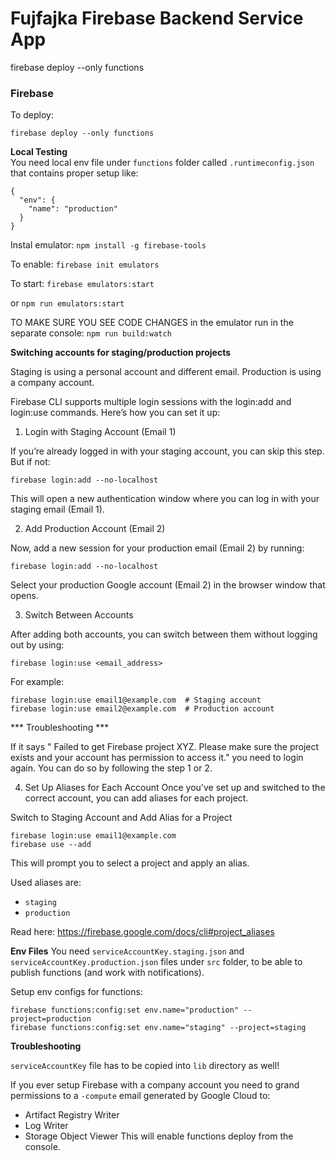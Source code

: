 # Fujfajka Firebase Backend Service App

firebase deploy --only functions

### **Firebase**
To deploy:
```
firebase deploy --only functions
```

**Local Testing** <br />
You need local env file under `functions` folder called `.runtimeconfig.json` that contains proper setup like:

````
{
  "env": {
    "name": "production"
  }
}
````

Instal emulator:
`npm install -g firebase-tools`

To enable:
`firebase init emulators`

To start:
`firebase emulators:start`

or 
`npm run emulators:start `

TO MAKE SURE YOU SEE CODE CHANGES in the emulator run in the separate console:
`npm run build:watch`

**Switching accounts for staging/production projects**

Staging is using a personal account and different email.
Production is using a company account.

Firebase CLI supports multiple login sessions with the login:add and login:use commands. Here’s how you can set it up:

1. Login with Staging Account (Email 1)

If you’re already logged in with your staging account, you can skip this step. But if not:

```
firebase login:add --no-localhost
```
This will open a new authentication window where you can log in with your staging email (Email 1).

2. Add Production Account (Email 2)

Now, add a new session for your production email (Email 2) by running:

```
firebase login:add --no-localhost
```
Select your production Google account (Email 2) in the browser window that opens.

3. Switch Between Accounts

After adding both accounts, you can switch between them without logging out by using:

```
firebase login:use <email_address>
```
For example:

```
firebase login:use email1@example.com  # Staging account
firebase login:use email2@example.com  # Production account
```

*** Troubleshooting ***

If it says " Failed to get Firebase project XYZ. Please make sure the project exists and your account has permission to access it." you need to login again. You can do so by following the step 1 or 2. 

4. Set Up Aliases for Each Account
Once you’ve set up and switched to the correct account, you can add aliases for each project.

Switch to Staging Account and Add Alias for a Project

```
firebase login:use email1@example.com
firebase use --add
```
This will prompt you to select a project and apply an alias. 

Used aliases are:
- `staging`
- `production`

Read here: https://firebase.google.com/docs/cli#project_aliases

**Env Files**
You need `serviceAccountKey.staging.json` and `serviceAccountKey.production.json` files under `src` folder, to be able to publish functions (and work with notifications).

Setup env configs for functions:
````
firebase functions:config:set env.name="production" --project=production
firebase functions:config:set env.name="staging" --project=staging
````

**Troubleshooting**

`serviceAccountKey` file has to be copied into `lib` directory as well!

If you ever setup Firebase with a company account you need to grand permissions to a `-compute` email generated by Google Cloud to: 
- Artifact Registry Writer
- Log Writer
- Storage Object Viewer
This will enable functions deploy from the console.